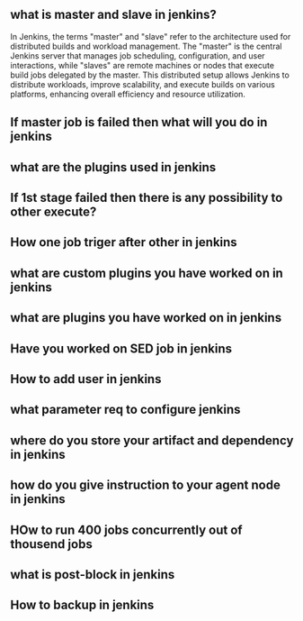 ## what is master and slave in jenkins?
In Jenkins, the terms "master" and "slave" refer to the architecture used for distributed builds and workload management. The "master" is the central Jenkins server that manages job scheduling, configuration, and user interactions, while "slaves" are remote machines or nodes that execute build jobs delegated by the master. This distributed setup allows Jenkins to distribute workloads, improve scalability, and execute builds on various platforms, enhancing overall efficiency and resource utilization.

## If master job is failed then what will you do in jenkins

## what are the plugins used in jenkins

## If 1st stage failed then there is any possibility to other execute?

## How one job triger after other in jenkins

## what are custom plugins you have worked on in jenkins

## what are plugins you have worked on in jenkins

## Have you worked on SED job in jenkins

## How to add user in jenkins

## what parameter req to configure jenkins

## where do you store your artifact and dependency in jenkins

## how do you give instruction to your agent node in jenkins

## HOw to run 400 jobs concurrently out of thousend jobs

## what is post-block in jenkins

## How to backup in jenkins

## 
